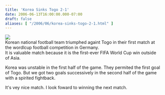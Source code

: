 ```yaml
---
title: 'Korea Sinks Togo 2-1'
date: 2006-06-13T16:00:00.000-07:00
draft: false
aliases: [ "/2006/06/korea-sinks-togo-2-1.html" ]
---
```


[![](http://us.news1.yimg.com/us.yimg.com/i/fifa/gen/xp/20060613/t/1429435228.jpg)](http://us.news1.yimg.com/us.yimg.com/i/fifa/gen/xp/20060613/t/1429435228.jpg)  
Korean national football team triumphed againt Togo in their first match at the wordlcup football competition in Germany.  
It is valuable match because it is the first-ever FIFA World Cup win outside of Asia.  
  
Korea was unstable in the first half of the game. They permited the first goal of Togo. But we got two goals successively in the second half of the game with a spirited fightback.  
  
It's vey nice match. I look foward to winning the next match.